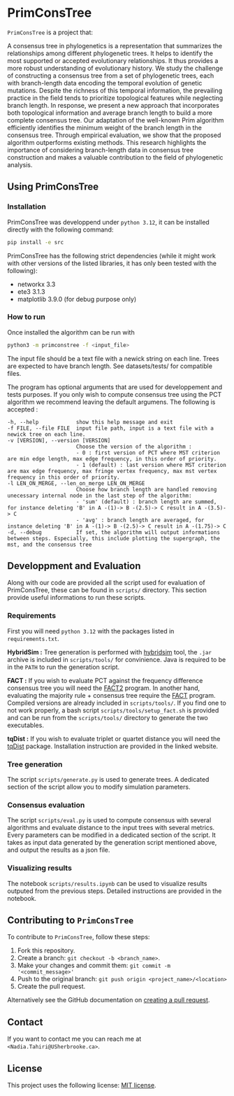 # PrimConsTree

`PrimConsTree` is a project that:

A consensus tree in phylogenetics is a representation that summarizes the relationships among different phylogenetic trees. It helps to identify the most supported or accepted evolutionary relationships. It thus provides a more robust understanding of evolutionary history. We study the challenge of constructing a consensus tree from a set of phylogenetic trees, each with branch-length data encoding the temporal evolution of genetic mutations. Despite the richness of this temporal information, the prevailing practice in the field tends to prioritize topological features while neglecting branch length. In response, we present a new approach that incorporates both topological information and average branch length to build a more complete consensus tree. Our adaptation of the well-known Prim algorithm efficiently identifies the minimum weight of the branch length in the consensus tree. Through empirical evaluation, we show that the proposed algorithm outperforms existing methods. This research highlights the importance of considering branch-length data in consensus tree construction and makes a valuable contribution to the field of phylogenetic analysis.

## Using PrimConsTree

### Installation

PrimConsTree was developpend under `python 3.12`, it can be installed directly with the following command: 
```bash
pip install -e src
```

PrimConsTree has the following strict dependencies (while it might work with other versions of the listed libraries, it has only been tested with the following):
- networkx 3.3
- ete3 3.1.3
- matplotlib 3.9.0 (for debug purpose only)

### How to run

Once installed the algorithm can be run with
```bash
python3 -m primconstree -f <input_file>
```

The input file should be a text file with a newick string on each line.
Trees are expected to have branch length. See datasets/tests/ for compatible files.

The program has optional arguments that are used for developpement and tests purposes.
If you only wish to compute consensus tree using the PCT algorithm we recommend leaving the default argumens.
The following is accepted :
```
-h, --help            show this help message and exit
-f FILE, --file FILE  input file path, input is a text file with a newick tree on each line.
-v [VERSION], --version [VERSION]
                      Choose the version of the algorithm :
                      - 0 : first version of PCT where MST criterion are min edge length, max edge frequency, in this order of priority.
                      - 1 (default) : last version where MST criterion are max edge frequency, max fringe vertex frequency, max mst vertex frequency in this order of priority.
-l LEN_ON_MERGE, --len_on_merge LEN_ON_MERGE
                      Choose how branch length are handled removing unecessary internal node in the last step of the algorithm:
                      - 'sum' (default) : branch length are summed, for instance deleting 'B' in A -(1)-> B -(2.5)-> C result in A -(3.5)-> C
                      - 'avg' : branch length are averaged, for instance deleting 'B' in A -(1)-> B -(2.5)-> C result in A -(1.75)-> C
-d, --debug           If set, the algorithm will output informations between steps. Especially, this include plotting the supergraph, the mst, and the consensus tree
```

## Developpment and Evaluation 

Along with our code are provided all the script used for evaluation of PrimConsTree, these can be found in `scripts/` directory.
This section provide useful informations to run these scripts.

### Requirements

First you will need `python 3.12` with the packages listed in `requirements.txt`.

**HybridSim :** Tree generation is performed with [hybridsim](https://github.com/MichaelWoodhams/HybridSim) tool, the `.jar` archive is included in `scripts/tools/` for convinience.
Java is required to be in the `PATH` to run the generation script.

**FACT :** If you wish to evaluate PCT against the frequency difference consensus tree you will need the [FACT2](https://github.com/Mesh89/FACT2) program.
In another hand, evaluating the majority rule + consensus tree require the [FACT](https://github.com/Mesh89/FACT) program.
Compiled versions are already included in `scripts/tools/`.
If you find one to not work properly, a bash script `scripts/tools/setup_fact.sh` is provided and can be run from the `scripts/tools/` directory to generate the two executables.

**tqDist :** If you wish to evaluate triplet or quartet distance you will need the [tqDist](https://www.birc.au.dk/~cstorm/software/tqdist/) package.
Installation instruction are provided in the linked website.

### Tree generation

The script `scripts/generate.py` is used to generate trees. A dedicated section of the script allow you to modify simulation parameters.

### Consensus evaluation

The script `scripts/eval.py` is used to compute consensus with several algorithms and evaluate distance to the input trees with several metrics.
Every parameters can be modified in a dedicated section of the script.
It takes as input data generated by the generation script mentioned above, and output the results as a json file.

### Visualizing results

The notebook `scripts/results.ipynb` can be used to visualize results outputed from the previous steps.
Detailed instructions are provided in the notebook.

## Contributing to `PrimConsTree`

To contribute to `PrimConsTree`, follow these steps:

1. Fork this repository.
2. Create a branch: `git checkout -b <branch_name>`.
3. Make your changes and commit them: `git commit -m '<commit_message>'`
4. Push to the original branch: `git push origin <project_name>/<location>`
5. Create the pull request.

Alternatively see the GitHub documentation on [creating a pull request](https://help.github.com/en/github/collaborating-with-issues-and-pull-requests/creating-a-pull-request).

## Contact

If you want to contact me you can reach me at `<Nadia.Tahiri@USherbrooke.ca>`.

## License

This project uses the following license: [MIT license](https://github.com/tahiri-lab/PrimConsTree?tab=MIT-1-ov-file#readme).

